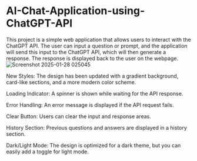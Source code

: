 # AI-Chat-Application-using-ChatGPT-API
This project is a simple web application that allows users to interact with the ChatGPT API. The user can input a question or prompt, and the application will send this input to the ChatGPT API, which will then generate a response. The response is displayed back to the user on the webpage.
![Screenshot 2025-01-28 025045](https://github.com/user-attachments/assets/5929a7d2-8e2c-4214-8701-44db5f116c71)

New Styles: The design has been updated with a gradient background, card-like sections, and a more modern color scheme.

Loading Indicator: A spinner is shown while waiting for the API response.

Error Handling: An error message is displayed if the API request fails.

Clear Button: Users can clear the input and response areas.

History Section: Previous questions and answers are displayed in a history section.

Dark/Light Mode: The design is optimized for a dark theme, but you can easily add a toggle for light mode.
